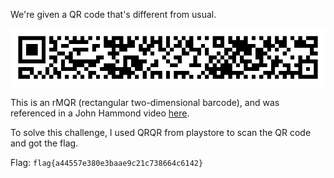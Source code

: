 We're given a QR code that's different from usual.

![](./img/QRRRRRRRR.png)

This is an rMQR (rectangular two-dimensional barcode), and was referenced in a John Hammond video [here](https://www.youtube.com/watch?v=J8S-NJ1GTn4).

To solve this challenge, I used QRQR from playstore to scan the QR code and got the flag.

Flag: `flag{a44557e380e3baae9c21c738664c6142}`